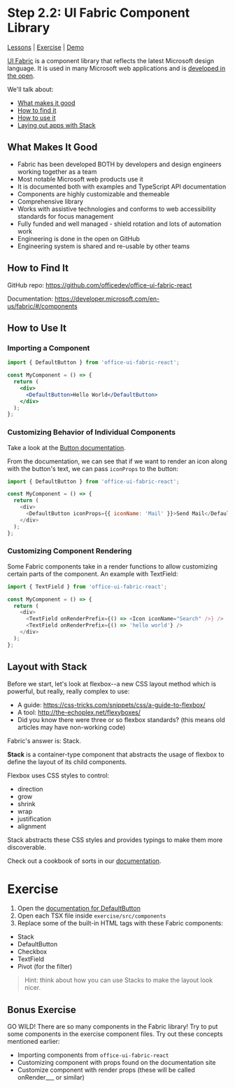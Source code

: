 # Step 2.2: UI Fabric Component Library

[Lessons](../) | [Exercise](./exercise/) | [Demo](./demo/)

[UI Fabric](https://developer.microsoft.com/en-us/fabric) is a component library that reflects the latest Microsoft design language. It is used in many Microsoft web applications and is [developed in the open](https://github.com/OfficeDev/office-ui-fabric-react).

We'll talk about:

- [What makes it good](#what-makes-it-good)
- [How to find it](#how-to-find-it)
- [How to use it](#how-to-use-it)
- [Laying out apps with Stack](#layout-with-stack)

## What Makes It Good

- Fabric has been developed BOTH by developers and design engineers working together as a team
- Most notable Microsoft web products use it
- It is documented both with examples and TypeScript API documentation
- Components are highly customizable and themeable
- Comprehensive library
- Works with assistive technologies and conforms to web accessibility standards for focus management
- Fully funded and well managed - shield rotation and lots of automation work
- Engineering is done in the open on GitHub
- Engineering system is shared and re-usable by other teams

## How to Find It

GitHub repo:
https://github.com/officedev/office-ui-fabric-react

Documentation:
https://developer.microsoft.com/en-us/fabric/#/components

## How to Use It

### Importing a Component

```jsx
import { DefaultButton } from 'office-ui-fabric-react';

const MyComponent = () => {
  return (
    <div>
      <DefaultButton>Hello World</DefaultButton>
    </div>
  );
};
```

### Customizing Behavior of Individual Components

Take a look at the [Button documentation](https://developer.microsoft.com/en-us/fabric#/components/button).

From the documentation, we can see that if we want to render an icon along with the button's text, we can pass `iconProps` to the button:

```js
import { DefaultButton } from 'office-ui-fabric-react';

const MyComponent = () => {
  return (
    <div>
      <DefaultButton iconProps={{ iconName: 'Mail' }}>Send Mail</DefaultButton>
    </div>
  );
};
```

### Customizing Component Rendering

Some Fabric components take in a render functions to allow customizing certain parts of the component. An example with TextField:

```js
import { TextField } from 'office-ui-fabric-react';

const MyComponent = () => {
  return (
    <div>
      <TextField onRenderPrefix={() => <Icon iconName="Search" />} />
      <TextField onRenderPrefix={() => 'hello world'} />
    </div>
  );
};
```

## Layout with Stack

Before we start, let's look at flexbox--a new CSS layout method which is powerful, but really, really complex to use:

- A guide: https://css-tricks.com/snippets/css/a-guide-to-flexbox/
- A tool: http://the-echoplex.net/flexyboxes/
- Did you know there were three or so flexbox standards? (this means old articles may have non-working code)

Fabric's answer is: Stack.

**Stack** is a container-type component that abstracts the usage of flexbox to define the layout of its child components.

Flexbox uses CSS styles to control:

- direction
- grow
- shrink
- wrap
- justification
- alignment

Stack abstracts these CSS styles and provides typings to make them more discoverable.

Check out a cookbook of sorts in our [documentation](https://developer.microsoft.com/en-us/fabric#/components/stack).

# Exercise

1. Open the [documentation for DefaultButton](https://developer.microsoft.com/en-us/fabric/#/components/button)
2. Open each TSX file inside `exercise/src/components`
3. Replace some of the built-in HTML tags with these Fabric components:

- Stack
- DefaultButton
- Checkbox
- TextField
- Pivot (for the filter)

> Hint: think about how you can use Stacks to make the layout look nicer.

## Bonus Exercise

GO WILD! There are so many components in the Fabric library! Try to put some components in the exercise component files. Try out these concepts mentioned earlier:

- Importing components from `office-ui-fabric-react`
- Customizing component with props found on the documentation site
- Customize component with render props (these will be called onRender___ or similar)
